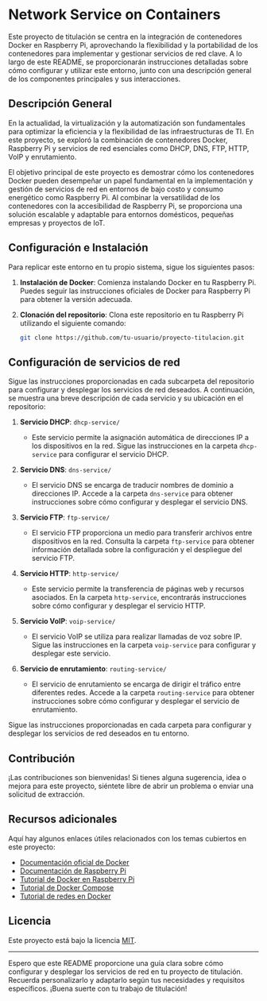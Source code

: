 # Network Service on Containers

Este proyecto de titulación se centra en la integración de contenedores Docker en Raspberry Pi, aprovechando la flexibilidad y la portabilidad de los contenedores para implementar y gestionar servicios de red clave. A lo largo de este README, se proporcionarán instrucciones detalladas sobre cómo configurar y utilizar este entorno, junto con una descripción general de los componentes principales y sus interacciones.

## Descripción General

En la actualidad, la virtualización y la automatización son fundamentales para optimizar la eficiencia y la flexibilidad de las infraestructuras de TI. En este proyecto, se exploró la combinación de contenedores Docker, Raspberry Pi y servicios de red esenciales como DHCP, DNS, FTP, HTTP, VoIP y enrutamiento.

El objetivo principal de este proyecto es demostrar cómo los contenedores Docker pueden desempeñar un papel fundamental en la implementación y gestión de servicios de red en entornos de bajo costo y consumo energético como Raspberry Pi. Al combinar la versatilidad de los contenedores con la accesibilidad de Raspberry Pi, se proporciona una solución escalable y adaptable para entornos domésticos, pequeñas empresas y proyectos de IoT.

## Configuración e Instalación

Para replicar este entorno en tu propio sistema, sigue los siguientes pasos:

1. **Instalación de Docker**: Comienza instalando Docker en tu Raspberry Pi. Puedes seguir las instrucciones oficiales de Docker para Raspberry Pi para obtener la versión adecuada.

2. **Clonación del repositorio**: Clona este repositorio en tu Raspberry Pi utilizando el siguiente comando:

   ```bash
   git clone https://github.com/tu-usuario/proyecto-titulacion.git
   ```
## Configuración de servicios de red

Sigue las instrucciones proporcionadas en cada subcarpeta del repositorio para configurar y desplegar los servicios de red deseados. A continuación, se muestra una breve descripción de cada servicio y su ubicación en el repositorio:

1. **Servicio DHCP**: `dhcp-service/`
   - Este servicio permite la asignación automática de direcciones IP a los dispositivos en la red. Sigue las instrucciones en la carpeta `dhcp-service` para configurar el servicio DHCP.

2. **Servicio DNS**: `dns-service/`
   - El servicio DNS se encarga de traducir nombres de dominio a direcciones IP. Accede a la carpeta `dns-service` para obtener instrucciones sobre cómo configurar y desplegar el servicio DNS.

3. **Servicio FTP**: `ftp-service/`
   - El servicio FTP proporciona un medio para transferir archivos entre dispositivos en la red. Consulta la carpeta `ftp-service` para obtener información detallada sobre la configuración y el despliegue del servicio FTP.

4. **Servicio HTTP**: `http-service/`
   - Este servicio permite la transferencia de páginas web y recursos asociados. En la carpeta `http-service`, encontrarás instrucciones sobre cómo configurar y desplegar el servicio HTTP.

5. **Servicio VoIP**: `voip-service/`
   - El servicio VoIP se utiliza para realizar llamadas de voz sobre IP. Sigue las instrucciones en la carpeta `voip-service` para configurar y desplegar este servicio.

6. **Servicio de enrutamiento**: `routing-service/`
   - El servicio de enrutamiento se encarga de dirigir el tráfico entre diferentes redes. Accede a la carpeta `routing-service` para obtener instrucciones sobre cómo configurar y desplegar el servicio de enrutamiento.

Sigue las instrucciones proporcionadas en cada carpeta para configurar y desplegar los servicios de red deseados en tu entorno.

## Contribución

¡Las contribuciones son bienvenidas! Si tienes alguna sugerencia, idea o mejora para este proyecto, siéntete libre de abrir un problema o enviar una solicitud de extracción.

## Recursos adicionales

Aquí hay algunos enlaces útiles relacionados con los temas cubiertos en este proyecto:

- [Documentación oficial de Docker](https://docs.docker.com)
- [Documentación de Raspberry Pi](https://www.raspberrypi.org/documentation/)
- [Tutorial de Docker en Raspberry Pi](https://www.docker.com/blog/happy-pi-day-docker-raspberry-pi/)
- [Tutorial de Docker Compose](https://docs.docker.com/compose/gettingstarted/)
- [Tutorial de redes en Docker](https://docs.docker.com/network/)

## Licencia

Este proyecto está bajo la licencia [MIT](LICENSE).

---
Espero que este README proporcione una guía clara sobre cómo configurar y desplegar los servicios de red en tu proyecto de titulación. Recuerda personalizarlo y adaptarlo según tus necesidades y requisitos específicos. ¡Buena suerte con tu trabajo de titulación!
